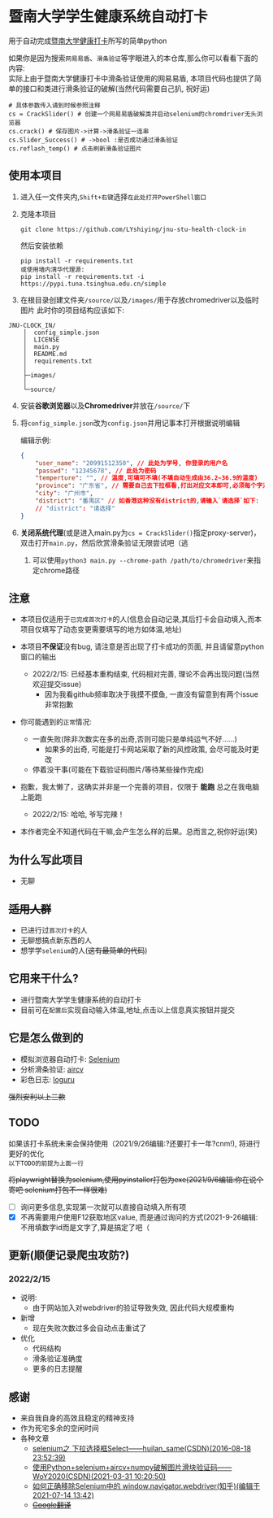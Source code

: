 # 暨南大学学生健康系统自动打卡

用于自动完成[暨南大学健康打卡](https://stuhealth.jnu.edu.cn/#/login)所写的简单python  

如果你是因为搜索`网易易盾`、`滑条验证`等字眼进入的本仓库,那么你可以看看下面的内容:  
实际上由于暨南大学健康打卡中滑条验证使用的网易易盾, 本项目代码也提供了简单的接口和类进行滑条验证的破解(当然代码需要自己扒, 祝好运)
```python3
# 具体参数传入请到时候参照注释
cs = CrackSlider() # 创建一个网易易盾破解类并启动selenium的chromdriver无头浏览器
cs.crack() # 保存图片->计算->滑条验证一连串
cs.Slider_Success() # ->bool :是否成功通过滑条验证
cs.reflash_temp() # 点击刷新滑条验证图片
```

## 使用本项目

1. 进入任一文件夹内,`Shift+右键`选择`在此处打开PowerShell窗口`
   
2. 克隆本项目
   
    ```git
    git clone https://github.com/LYshiying/jnu-stu-health-clock-in
    ```
    然后安装依赖
    ```pip
    pip install -r requirements.txt
    或使用墙内清华代理源:
    pip install -r requirements.txt -i https://pypi.tuna.tsinghua.edu.cn/simple
    ```

3. 在根目录创建文件夹`/source/`以及`/images/`用于存放chromedriver以及临时图片
此时你的项目结构应该如下:
```
JNU-CLOCK_IN/
    │  config_simple.json
    │  LICENSE
    │  main.py
    │  README.md
    │  requirements.txt
    │
    ├─images/
    │
    └─source/
```

4. 安装**谷歌浏览器**以及**Chromedriver**并放在`/source/`下

5. 将`config_simple.json`改为`config.json`并用记事本打开根据说明编辑

    编辑示例:
    ```Json
    {
        "user_name": "20991512350", // 此处为学号, 你登录的用户名
        "passwd": "12345678", // 此处为密码
        "temperture": "", // 温度,可填可不填(不填自动生成由36.2~36.9的温度)
        "province": "广东省", // 需要自己去下拉框看,打出对应文本即可,必须每个字对上
        "city": "广州市",
        "district": "番禺区" // 如香港这种没有district的,请输入`请选择`如下:
        // "district": "请选择"
    }
    ```

6. **关闭系统代理**(或是进入main.py为`cs = CrackSlider()`指定proxy-server)，双击打开`main.py`，然后欣赏滑条验证无限尝试吧（逃
   1. 可以使用`python3 main.py --chrome-path /path/to/chromedriver`来指定chrome路径

## 注意

- 本项目仅适用于`已完成首次打卡`的人(信息会自动记录,其后打卡会自动填入,而本项目仅填写了动态变更需要填写的地方如体温,地址)
  
- 本项目**不保证**没有bug, 请注意是否出现了打卡成功的页面, 并且请留意python窗口的输出
  - 2022/2/15: 已经基本重构结束, 代码相对完善, 理论不会再出现问题(当然欢迎提交issue)
    - 因为我看github频率取决于我摸不摸鱼, 一直没有留意到有两个issue非常抱歉

- 你可能遇到的`正常`情况:
  - 一直失败(除非次数实在多的出奇,否则可能只是单纯运气不好……)
    - 如果多的出奇, 可能是打卡网站采取了新的风控政策, 会尽可能及时更改
  - 停着没干事(可能在下载验证码图片/等待某些操作完成)

- 抱歉，我太懒了，这确实并非是一个完善的项目，仅限于 **能跑** 总之在我电脑上能跑
  - 2022/2/15: 哈哈, 爷写完辣！

- 本作者完全不知道代码在干嘛,会产生怎么样的后果。总而言之,祝你好运(笑)

## 为什么写此项目

- 无聊
   
## ~~适用人群~~

- 已进行过`首次打卡`的人
- 无聊想搞点新东西的人
- 想学学`selenium`的人(~~这有最简单的代码~~)

## 它用来干什么?

- 进行暨南大学学生健康系统的自动打卡
- 目前可在`配置后`实现自动输入体温,地址,点击以上信息真实按钮并提交
   
## 它是怎么做到的

- 模拟浏览器自动打卡: [Selenium](https://github.com/SeleniumHQ/selenium)
- 分析滑条验证: [aircv](https://github.com/NetEaseGame/aircv)
- 彩色日志: [loguru](https://github.com/Delgan/loguru)

~~强烈安利以上三款~~

## TODO
如果该打卡系统未来会保持使用（2021/9/26编辑:?还要打卡一年?cnm!), 将进行更好的优化  
`以下TODO的前提为上面一行`

~~将playwright替换为selenium,使用pyinstaller打包为exe(2021/9/6编辑:你在说个寄吧 selenium打包不一样很难)~~
- [ ] 询问更多信息,实现第一次就可以直接自动填入所有项
- [x] 不再需要用户使用F12获取地区value, 而是通过询问的方式(2021-9-26编辑:不用填数字id而是文字了,算是搞定了吧（

## 更新(顺便记录爬虫攻防?)
### 2022/2/15
  - 说明:
    - 由于网站加入对webdriver的验证导致失效, 因此代码大规模重构
  - 新增
    - 现在失败次数过多会自动点击重试了
  - 优化
    - 代码结构
    - 滑条验证准确度
    - 更多的日志提醒
## 感谢

- 来自我自身的高效且稳定的精神支持
- 作为死宅多余的空闲时间
- 各种文章
  - [selenium之 下拉选择框Select——huilan_same(CSDN)(2016-08-18 23:52:39)](https://blog.csdn.net/huilan_same/article/details/52246012)
  - [使用Python+selenium+aircv+numpy破解图片滑块验证码——WoY2020(CSDN)(2021-03-31 10:20:50)](https://blog.csdn.net/weixin_38179939/article/details/115307333)
  - [如何正确移除Selenium中的 window.navigator.webdriver(知乎)(编辑于 2021-07-14 13:42)](https://zhuanlan.zhihu.com/p/117506307)
  - [~~Google翻译~~](https://translate.google.cn/)
